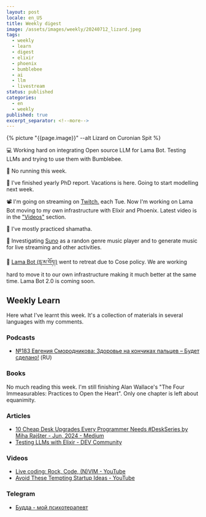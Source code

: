 ```yaml
---
layout: post
locale: en_US
title: Weekly digest
image: /assets/images/weekly/20240712_lizard.jpeg
tags:
  - weekly
  - learn
  - digest
  - elixir
  - phoenix
  - bumblebee
  - ai
  - llm
  - livestream
status: published
categories:
  - en
  - weekly
published: true
excerpt_separator: <!--more-->
---
```

{% picture "{{page.image}}" --alt Lizard on Curonian Spit %}

💻 Working hard on integrating Open source LLM for Lama Bot.  Testing LLMs and trying to use them with Bumblebee.

🏃 No running this week.

🔬 I've finished yearly PhD report. Vacations is here. Going to start modelling next week.

📽️ I'm going on streaming on  [Twitch.](https://www.twitch.tv/war1and) each Tue. Now I'm working on Lama Bot moving to my own infrastructure with Elixir and Phoenix. Latest video is in the ["Videos"](#videos) section.

🪷 I've mostly practiced shamatha.

🤖 Investigating [Suno](https://suno.com) as a randon genre music player and to generate music for live streaming and other activities.

 📿 [Lama Bot (དླ་མ་བོཏ།)](https://t.me/compassion_lama_bot) went to retreat due to Cose policy. We are working hard to move it to our own infrastructure making it much better at  the same time. Lama Bot 2.0 is coming soon.

<!--more-->

## Weekly Learn
Here what I've learnt this week. It's a collection of materials  in several languages with my comments.

### Podcasts
- [№183 Евгения Смородникова: Здоровье на кончиках пальцев – Будет сделано!](https://willbedone.ru/evgenia-smorodnikova-183/) (RU)

### Books
No much reading this week. I'm still finishing Alan Wallace's "The Four Immeasurables: Practices to Open the Heart". Only one chapter is left about equanimity.

### Articles
- [10 Cheap Desk Upgrades Every Programmer Needs #DeskSeries  by Miha Rajšter - Jun, 2024 - Medium](https://medium.com/@rajster.miha/10-cheap-desk-upgrades-every-programmer-needs-f89d92d16de4)
- [Testing LLMs with Elixir - DEV Community](https://dev.to/samuelpordeus/testing-llm-output-with-elixir-1l71)

### Videos
- [Live coding: Rock, Code, (N)VIM - YouTube](https://youtu.be/kVE5ddS9UhM) 
- [Avoid These Tempting Startup Ideas - YouTube](https://youtu.be/GMIawSAygO4?si=SN_oUSeGJIUVf6RQ)

### Telegram
- [Будда - мой психотерапевт](https://t.me/Buddha_is_my_theropist_ru)
